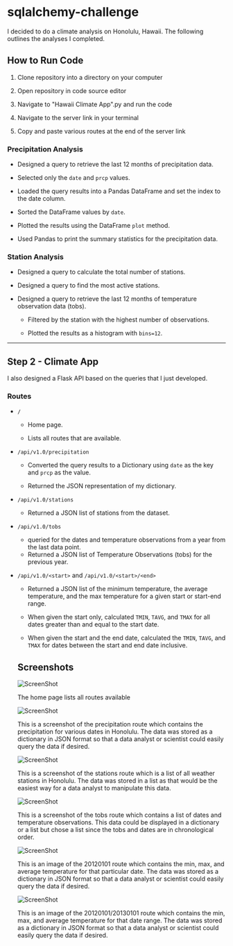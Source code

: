# sqlalchemy-challenge

I decided to do a climate analysis on Honolulu, Hawaii. The following outlines the analyses I completed. 

## How to Run Code

1. Clone repository into a directory on your computer

2. Open repository in code source editor

3. Navigate to "Hawaii Climate App".py and run the code

4. Navigate to the server link in your terminal

5. Copy and paste various routes at the end of the server link


### Precipitation Analysis

* Designed a query to retrieve the last 12 months of precipitation data.

* Selected only the `date` and `prcp` values.

* Loaded the query results into a Pandas DataFrame and set the index to the date column.

* Sorted the DataFrame values by `date`.

* Plotted the results using the DataFrame `plot` method.

* Used Pandas to print the summary statistics for the precipitation data.

### Station Analysis

* Designed a query to calculate the total number of stations.

* Designed a query to find the most active stations.

* Designed a query to retrieve the last 12 months of temperature observation data (tobs).

  * Filtered by the station with the highest number of observations.

  * Plotted the results as a histogram with `bins=12`.

- - -

## Step 2 - Climate App

I also designed a Flask API based on the queries that I just developed.

### Routes

* `/`

  * Home page.

  * Lists all routes that are available.

* `/api/v1.0/precipitation`

  * Converted the query results to a Dictionary using `date` as the key and `prcp` as the value.

  * Returned the JSON representation of my dictionary.

* `/api/v1.0/stations`

  * Returned a JSON list of stations from the dataset.

* `/api/v1.0/tobs`
  * queried for the dates and temperature observations from a year from the last data point.
  * Returned a JSON list of Temperature Observations (tobs) for the previous year.

* `/api/v1.0/<start>` and `/api/v1.0/<start>/<end>`

  * Returned a JSON list of the minimum temperature, the average temperature, and the max temperature for a given start or start-end range.

  * When given the start only, calculated `TMIN`, `TAVG`, and `TMAX` for all dates greater than and equal to the start date.

  * When given the start and the end date, calculated the `TMIN`, `TAVG`, and `TMAX` for dates between the start and end date inclusive.
  
  ## Screenshots
  
  ![ScreenShot](home_route.JPG)
  
  The home page lists all routes available
  
  ![ScreenShot](precip.JPG)
  
  This is a screenshot of the precipitation route which contains the precipitation for various dates in Honolulu. The data was stored as a dictionary in JSON format so that a data analyst or scientist could easily query the data if desired.
  
  ![ScreenShot](stations.JPG)
  
  This is a screenshot of the stations route which is a list of all weather stations in Honolulu. The data was stored in a list as that would be the easiest way for a data analyst to manipulate this data.
  
   ![ScreenShot](tobs.JPG)
   
  This is a screenshot of the tobs route which contains a list of dates and temperature observations. This data could be displayed in a dictionary or a list but chose a list since the tobs and dates are in chronological order.
  
   ![ScreenShot](first_date.JPG)
   
   This is an image of the 20120101 route which contains the min, max, and average temperature for that particular date. The data was stored as a dictionary in JSON format so that a data analyst or scientist could easily query the data if desired.
   
   ![ScreenShot](second_date.JPG)
   
  
  This is an image of the 20120101/20130101 route which contains the min, max, and average temperature for that date range. The data was stored as a dictionary in JSON format so that a data analyst or scientist could easily query the data if desired.
   
  
  
  
  
  
  
  
